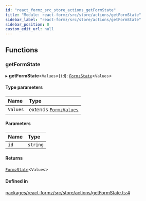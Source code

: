 ```yaml
---
id: "react_formz_src_store_actions_getFormState"
title: "Module: react-formz/src/store/actions/getFormState"
sidebar_label: "react-formz/src/store/actions/getFormState"
sidebar_position: 0
custom_edit_url: null
---
```


## Functions

### getFormState

▸ **getFormState**<`Values`\>(`id`): [`FormzState`](react_formz_src_types_form.md#formzstate)<`Values`\>

#### Type parameters

| Name | Type |
| :------ | :------ |
| `Values` | extends [`FormzValues`](react_formz_src_types_form.md#formzvalues) |

#### Parameters

| Name | Type |
| :------ | :------ |
| `id` | `string` |

#### Returns

[`FormzState`](react_formz_src_types_form.md#formzstate)<`Values`\>

#### Defined in

[packages/react-formz/src/store/actions/getFormState.ts:4](https://github.com/ZerryStack/react-formz/blob/main/packages/react-formz/src/store/actions/getFormState.ts#L4)
